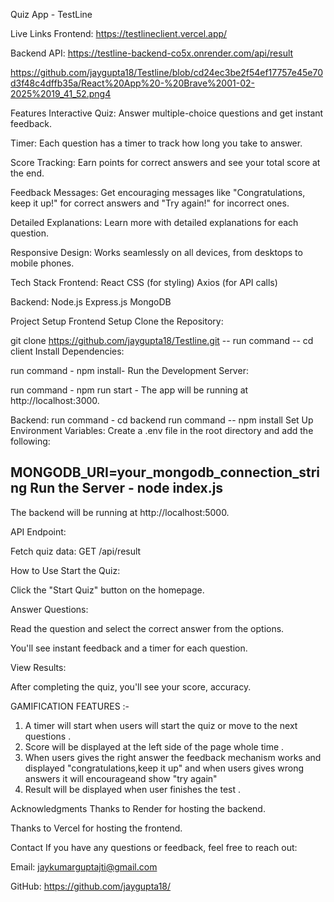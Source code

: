 Quiz App - TestLine

Live Links
Frontend: https://testlineclient.vercel.app/

Backend API: https://testline-backend-co5x.onrender.com/api/result

https://github.com/jaygupta18/Testline/blob/cd24ec3be2f54ef17757e45e70d3f48c4dffb35a/React%20App%20-%20Brave%2001-02-2025%2019_41_52.png4

Features
Interactive Quiz: Answer multiple-choice questions and get instant feedback.

Timer: Each question has a timer to track how long you take to answer.

Score Tracking: Earn points for correct answers and see your total score at the end.

Feedback Messages: Get encouraging messages like "Congratulations, keep it up!" for correct answers and "Try again!" for incorrect ones.

Detailed Explanations: Learn more with detailed explanations for each question.

Responsive Design: Works seamlessly on all devices, from desktops to mobile phones.

Tech Stack
Frontend:
React
CSS (for styling)
Axios (for API calls)

Backend:
Node.js
Express.js
MongoDB 

Project Setup
Frontend Setup
Clone the Repository:

git clone https://github.com/jaygupta18/Testline.git --
run command -- cd client
Install Dependencies:

run command -  npm install-
Run the Development Server:

run command -  npm run start -
The app will be running at http://localhost:3000.

Backend:
run command - 
cd backend
run command --
npm install
Set Up Environment Variables: 
Create a .env file in the root directory and add the following:

MONGODB_URI=your_mongodb_connection_string
Run the Server -
node index.js
-
The backend will be running at http://localhost:5000.

API Endpoint:

Fetch quiz data: GET /api/result

How to Use
Start the Quiz:

Click the "Start Quiz" button on the homepage.

Answer Questions:

Read the question and select the correct answer from the options.

You'll see instant feedback and a timer for each question.

View Results:

After completing the quiz, you'll see your score, accuracy.


GAMIFICATION FEATURES :-
1) A timer will start when users will start the quiz or move to the next questions .
2) Score will be displayed at the left side of the page whole time .
3) When users gives the right answer the feedback mechanism works and displayed "congratulations,keep it up" and when users gives wrong answers it will encourageand  show "try again"
4) Result will be displayed when user finishes the test .



Acknowledgments
Thanks to Render for hosting the backend.

Thanks to Vercel for hosting the frontend.

Contact
If you have any questions or feedback, feel free to reach out:

Email: jaykumarguptajti@gmail.com

GitHub: https://github.com/jaygupta18/
